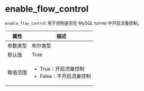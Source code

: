 # enable_flow_control

`enable_flow_control` 用于控制是否在 MySQL tunnel 中开启流量控制。

|  属性    | 描述     |
|----------|---------|
| 参数类型 |   布尔类型      |
| 默认值   | True     |
| 取值范围 | <ul><li>True：开启流量控制</li><li>False：不开启流量控制</li></ul>  |
